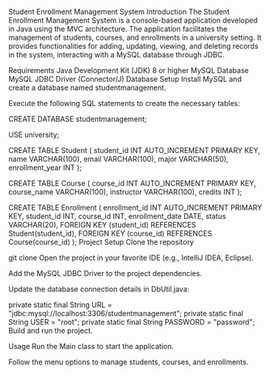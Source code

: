 Student Enrollment Management System
Introduction
The Student Enrollment Management System is a console-based application developed in Java using the MVC architecture. The application facilitates the management of students, courses, and enrollments in a university setting. It provides functionalities for adding, updating, viewing, and deleting records in the system, interacting with a MySQL database through JDBC.

Requirements
Java Development Kit (JDK) 8 or higher
MySQL Database
MySQL JDBC Driver (Connector/J)
Database Setup
Install MySQL and create a database named studentmanagement.

Execute the following SQL statements to create the necessary tables:

CREATE DATABASE studentmanagement;

USE university;

CREATE TABLE Student (
    student_id INT AUTO_INCREMENT PRIMARY KEY,
    name VARCHAR(100),
    email VARCHAR(100),
    major VARCHAR(50),
    enrollment_year INT
);

CREATE TABLE Course (
    course_id INT AUTO_INCREMENT PRIMARY KEY,
    course_name VARCHAR(100),
    instructor VARCHAR(100),
    credits INT
);

CREATE TABLE Enrollment (
    enrollment_id INT AUTO_INCREMENT PRIMARY KEY,
    student_id INT,
    course_id INT,
    enrollment_date DATE,
    status VARCHAR(20),
    FOREIGN KEY (student_id) REFERENCES Student(student_id),
    FOREIGN KEY (course_id) REFERENCES Course(course_id)
);
Project Setup
Clone the repository

git clone 
Open the project in your favorite IDE (e.g., IntelliJ IDEA, Eclipse).

Add the MySQL JDBC Driver to the project dependencies.

Update the database connection details in DbUtil.java:

private static final String URL = "jdbc:mysql://localhost:3306/studentmanagement"; 
private static final String USER = "root";
private static final String PASSWORD = "password";
Build and run the project.

Usage
Run the Main class to start the application.

Follow the menu options to manage students, courses, and enrollments.

